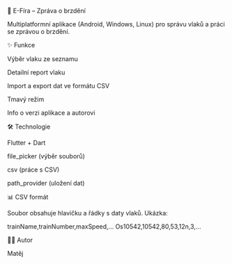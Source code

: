 🚆 E-Fíra – Zpráva o brzdění

Multiplatformní aplikace (Android, Windows, Linux) pro správu vlaků a práci se zprávou o brzdění.

✨ Funkce

Výběr vlaku ze seznamu

Detailní report vlaku

Import a export dat ve formátu CSV

Tmavý režim

Info o verzi aplikace a autorovi

🛠️ Technologie

Flutter + Dart

file_picker (výběr souborů)

csv (práce s CSV)

path_provider (uložení dat)

📊 CSV formát

Soubor obsahuje hlavičku a řádky s daty vlaků.
Ukázka:

trainName,trainNumber,maxSpeed,...
Os10542,10542,80,53,12n,3,...

👨‍💻 Autor

Matěj
